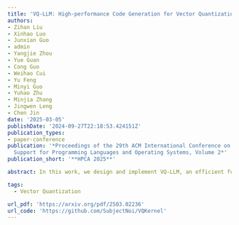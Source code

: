 ```yaml
---
title: 'VQ-LLM: High-performance Code Generation for Vector Quantization Augmented LLM Inference'
authors:
- Zihan Liu
- Xinhao Luo
- Junxian Guo
- admin
- Yangjie Zhou
- Yue Guan
- Cong Guo
- Weihao Cui
- Yu Feng
- Minyi Guo
- Yuhao Zhu
- Minjia Zhang
- Jingwen Leng
- Chen Jin
date: '2025-03-05'
publishDate: '2024-09-27T22:18:53.424151Z'
publication_types:
- paper-conference
publication: '*Proceedings of the 29th ACM International Conference on Architectural
  Support for Programming Languages and Operating Systems, Volume 2*'
publication_short: '**HPCA 2025**'

abstract: In this work, we design and implement VQ-LLM, an efficient fused Vector Quantization (VQ) kernel generation framework. We first introduce a software abstraction called codebook cache to optimize codebook access efficiency and support the integration of VQ with various computations. The codebook cache adaptively stores different entries across the GPU's memory hierarchy, including off-chip global memory, on-chip shared memory, and registers. Centered around the codebook cache, we design an efficient computation engine that optimizes memory traffic during computations involving codebooks. This compute engine adopts the codebook-centric dataflow and fusion optimizations. Additionally, we provide adaptive heuristics to tailor parameter selection in our optimizations to diverse VQ configurations. Our optimizations achieve an average latency reduction of 46.13% compared to unoptimized versions. Compared to existing open-source implementations, our methods decrease latency by 64.36% to 99.1%. A final comparison with state-of-the-art element-wise quantization methods like AWQ and KVQuant shows that our VQ-LLM is practically viable, achieving latencies close or even better latencies to those at equivalent bit-widths, potentially offering greater accuracy.

tags: 
  - Vector Quantization

url_pdf: 'https://arxiv.org/pdf/2503.02236'
url_code: 'https://github.com/SubjectNoi/VQKernel'
---
```


